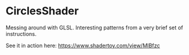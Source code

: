 # CirclesShader

Messing around with GLSL. Interesting patterns from a very brief set of instructions. 

See it in action here: https://www.shadertoy.com/view/MlBfzc
